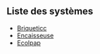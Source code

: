 ## Liste des systèmes

- [Briqueticc](./systemes/briqueticc.html)
- [Encaisseuse](./systemes/encaisseuse.html)
- [Ecolpap](./systemes/ecolpap.html)
